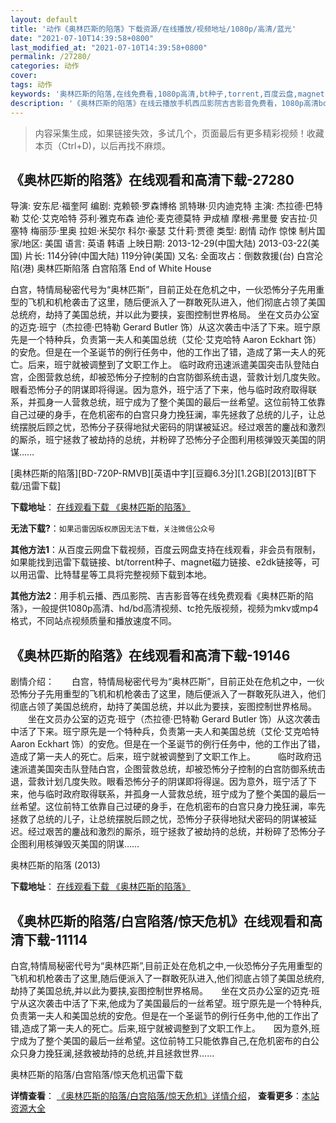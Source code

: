 ```yaml
---
layout: default
title: '动作《奥林匹斯的陷落》下载资源/在线播放/视频地址/1080p/高清/蓝光'
date: "2021-07-10T14:39:58+0800"
last_modified_at: "2021-07-10T14:39:58+0800"
permalink: /27280/
categories: 动作
cover:
tags: 动作
keywords: '奥林匹斯的陷落,在线免费看,1080p高清,bt种子,torrent,百度云盘,magnet,磁力链,迅雷下载资源'
description: '《奥林匹斯的陷落》在线云播放手机西瓜影院吉吉影音免费看，1080p高清bd/hd未删减完整版和tc抢先枪版，mkv/mp4格式，附带bt/torrent种子、magnet/磁力链、百度云盘、网盘资源迅雷下载链接'
---
```


>内容采集生成，如果链接失效，多试几个，页面最后有更多精彩视频！收藏本页（Ctrl+D)，以后再找不麻烦。


## 《奥林匹斯的陷落》在线观看和高清下载-27280

导演: 安东尼·福奎阿 编剧: 克赖顿·罗森博格 凯特琳·贝内迪克特 主演: 杰拉德·巴特勒 艾伦·艾克哈特 芬利·雅克布森 迪伦·麦克德莫特 尹成植 摩根·弗里曼 安吉拉·贝塞特 梅丽莎·里奥 拉妲·米契尔 科尔·豪瑟 艾什莉·贾德 类型: 剧情 动作 惊悚 制片国家/地区: 美国 语言: 英语 韩语 上映日期: 2013-12-29(中国大陆) 2013-03-22(美国) 片长: 114分钟(中国大陆) 119分钟(美国) 又名: 全面攻占：倒数救援(台) 白宫沦陷(港) 奥林匹斯陷落 白宫陷落 End of White House

白宫，特情局秘密代号为“奥林匹斯”，目前正处在危机之中，一伙恐怖分子先用重型的飞机和机枪袭击了这里，随后便派入了一群敢死队进入，他们彻底占领了美国总统府，劫持了美国总统，并以此为要挟，妄图控制世界格局。 坐在文员办公室的迈克·班宁（杰拉德·巴特勒 Gerard Butler 饰）从这次袭击中活了下来。班宁原先是一个特种兵，负责第一夫人和美国总统（艾伦·艾克哈特 Aaron Eckhart 饰）的安危。但是在一个圣诞节的例行任务中，他的工作出了错，造成了第一夫人的死亡。后来，班宁就被调整到了文职工作上。 临时政府迅速派遣美国突击队登陆白宫，企图营救总统，却被恐怖分子控制的白宫防御系统击退，营救计划几度失败。眼看恐怖分子的阴谋即将得逞。因为意外，班宁活了下来，他与临时政府取得联系，并孤身一人营救总统，班宁成为了整个美国的最后一丝希望。这位前特工依靠自己过硬的身手，在危机密布的白宫只身力挽狂澜，率先拯救了总统的儿子，让总统摆脱后顾之忧，恐怖分子获得地狱犬密码的阴谋被延迟。经过艰苦的鏖战和激烈的厮杀，班宁拯救了被劫持的总统，并粉碎了恐怖分子企图利用核弹毁灭美国的阴谋……


[奥林匹斯的陷落][BD-720P-RMVB][英语中字][豆瓣6.3分][1.2GB][2013][BT下载/迅雷下载]

**下载地址**： [在线观看下载 《奥林匹斯的陷落》](https://www.btdx8.com/torrent/olympus_has_fallen_2013.html) 


**无法下载?**：`如果迅雷因版权原因无法下载，关注微信公众号 `

**其他方法1**：从百度云网盘下载视频，百度云网盘支持在线观看，非会员有限制，如果能找到迅雷下载链接、bt/torrent种子、magnet磁力链接、e2dk链接等，可以用迅雷、比特彗星等工具将完整视频下载到本地。

**其他方法2**：用手机云播、西瓜影院、吉吉影音等在线免费观看《奥林匹斯的陷落》，一般提供1080p高清、hd/bd高清视频、tc抢先版视频，视频为mkv或mp4格式，不同站点视频质量和播放速度不同。


## 《奥林匹斯的陷落》在线观看和高清下载-19146

剧情介绍：　　白宫，特情局秘密代号为“奥林匹斯”，目前正处在危机之中，一伙恐怖分子先用重型的飞机和机枪袭击了这里，随后便派入了一群敢死队进入，他们彻底占领了美国总统府，劫持了美国总统，并以此为要挟，妄图控制世界格局。  　　坐在文员办公室的迈克·班宁（杰拉德·巴特勒 Gerard Butler 饰）从这次袭击中活了下来。班宁原先是一个特种兵，负责第一夫人和美国总统（艾伦·艾克哈特 Aaron Eckhart 饰）的安危。但是在一个圣诞节的例行任务中，他的工作出了错，造成了第一夫人的死亡。后来，班宁就被调整到了文职工作上。  　　临时政府迅速派遣美国突击队登陆白宫，企图营救总统，却被恐怖分子控制的白宫防御系统击退，营救计划几度失败。眼看恐怖分子的阴谋即将得逞。因为意外，班宁活了下来，他与临时政府取得联系，并孤身一人营救总统，班宁成为了整个美国的最后一丝希望。这位前特工依靠自己过硬的身手，在危机密布的白宫只身力挽狂澜，率先拯救了总统的儿子，让总统摆脱后顾之忧，恐怖分子获得地狱犬密码的阴谋被延迟。经过艰苦的鏖战和激烈的厮杀，班宁拯救了被劫持的总统，并粉碎了恐怖分子企图利用核弹毁灭美国的阴谋……


奥林匹斯的陷落 (2013)

**下载地址**： [在线观看下载 《奥林匹斯的陷落》](https://www.btbtdy.me/btdy/dy2522.html) 


## 《奥林匹斯的陷落/白宫陷落/惊天危机》在线观看和高清下载-11114

白宫,特情局秘密代号为“奥林匹斯”,目前正处在危机之中,一伙恐怖分子先用重型的飞机和机枪袭击了这里,随后便派入了一群敢死队进入,他们彻底占领了美国总统府,劫持了美国总统,并以此为要挟,妄图控制世界格局。　　坐在文员办公室的迈克·班宁从这次袭击中活了下来,他成为了美国最后的一丝希望。班宁原先是一个特种兵,负责第一夫人和美国总统的安危。但是在一个圣诞节的例行任务中,他的工作出了错,造成了第一夫人的死亡。后来,班宁就被调整到了文职工作上。　　因为意外,班宁成为了整个美国的最后一丝希望。这位前特工只能依靠自己,在危机密布的白公众只身力挽狂澜,拯救被劫持的总统,并且拯救世界……


奥林匹斯的陷落/白宫陷落/惊天危机迅雷下载

**详情查看**： [《奥林匹斯的陷落/白宫陷落/惊天危机》详情介绍](/movie/11114/)， **查看更多**：[本站资源大全](/movie/t/all/)


